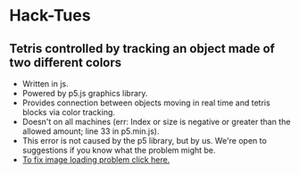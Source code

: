 # Hack-Tues
## Tetris controlled by tracking an object made of two different colors

* Written in js.
* Powered by p5.js graphics library.
* Provides connection between objects moving in real time and tetris blocks via color tracking.
* Doesn't on all machines (err: Index or size is negative or greater than the allowed amount; line 33 in p5.min.js). 
* This error is not caused by the p5 library, but by us. We're open to suggestions if you know what the problem might be.
* [To fix image loading problem click here.](https://superuser.com/questions/487748/how-to-allow-chrome-browser-to-load-insecure-content)
